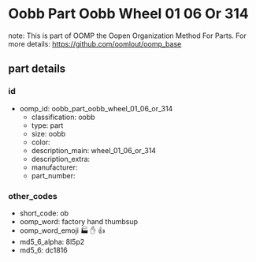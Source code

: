 # Oobb Part Oobb Wheel 01 06 Or 314  

note: This is part of OOMP the Oopen Organization Method For Parts. For more details: https://github.com/oomlout/oomp_base

##  part details





### id
* oomp_id: oobb_part_oobb_wheel_01_06_or_314
  * classification: oobb
  * type: part
  * size: oobb
  * color: 
  * description_main: wheel_01_06_or_314
  * description_extra: 
  * manufacturer: 
  * part_number: 

### other_codes
* short_code: ob
* oomp_word: factory hand thumbsup
* oomp_word_emoji :factory: :hand: :thumbsup:
* md5_6_alpha: 8l5p2
* md5_6: dc1816